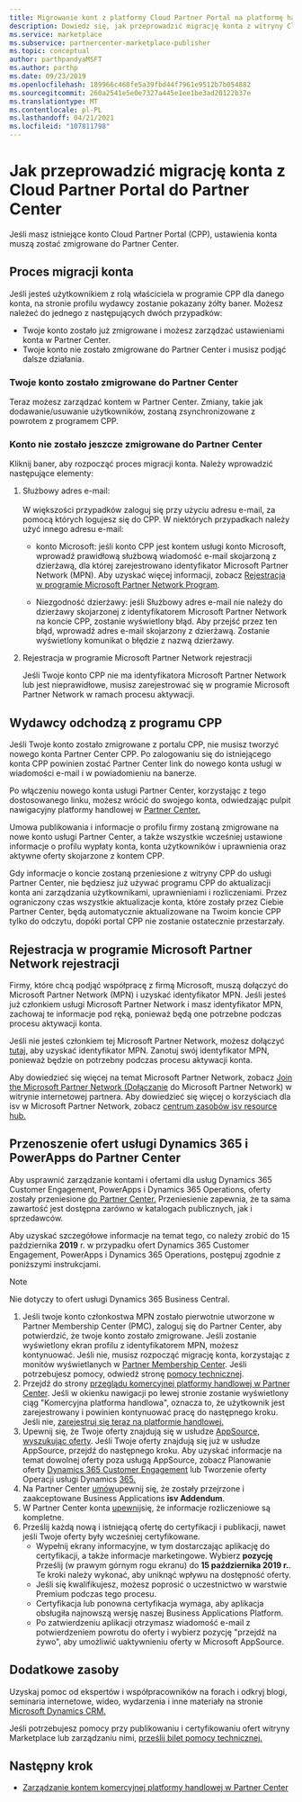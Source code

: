 ```yaml
---
title: Migrowanie kont z platformy Cloud Partner Portal na platformę handlową firmy Microsoft
description: Dowiedz się, jak przeprowadzić migrację konta z witryny Cloud Partner Portal Partner Center na platformie handlowej firmy Microsoft dla platformy Azure
ms.service: marketplace
ms.subservice: partnercenter-marketplace-publisher
ms.topic: conceptual
author: parthpandyaMSFT
ms.author: parthp
ms.date: 09/23/2019
ms.openlocfilehash: 189966c468fe5a39fbd44f7961e9512b7b054882
ms.sourcegitcommit: 260a2541e5e0e7327a445e1ee1be3ad20122b37e
ms.translationtype: MT
ms.contentlocale: pl-PL
ms.lasthandoff: 04/21/2021
ms.locfileid: "107811798"
---
```

# <a name="how-to-migrate-your-account-from-cloud-partner-portal-to-partner-center"></a>Jak przeprowadzić migrację konta z Cloud Partner Portal do Partner Center

Jeśli masz istniejące konto Cloud Partner Portal (CPP), ustawienia konta muszą zostać zmigrowane do Partner Center.

## <a name="account-migration-process"></a>Proces migracji konta

Jeśli jesteś użytkownikiem z rolą właściciela w programie CPP dla danego konta, na stronie profilu wydawcy zostanie pokazany żółty baner. Możesz należeć do jednego z następujących dwóch przypadków:

- Twoje konto zostało już zmigrowane i możesz zarządzać ustawieniami konta w Partner Center.
- Twoje konto nie zostało zmigrowane do Partner Center i musisz podjąć dalsze działania.

### <a name="your-account-has-been-migrated-to-partner-center"></a>Twoje konto zostało zmigrowane do Partner Center

Teraz możesz zarządzać kontem w Partner Center. Zmiany, takie jak dodawanie/usuwanie użytkowników, zostaną zsynchronizowane z powrotem z programem CPP.

### <a name="you-have-not-yet-migrated-your-account-to-partner-center"></a>Konto nie zostało jeszcze zmigrowane do Partner Center

Kliknij baner, aby rozpocząć proces migracji konta. Należy wprowadzić następujące elementy:

1. Służbowy adres e-mail: <br> <br> W większości przypadków zaloguj się przy użyciu adresu e-mail, za pomocą których logujesz się do CPP. W niektórych przypadkach należy użyć innego adresu e-mail:

    * konto Microsoft: jeśli konto CPP jest kontem usługi konto Microsoft, wprowadź prawidłową służbową wiadomość e-mail skojarzoną z dzierżawą, dla której zarejestrowano identyfikator Microsoft Partner Network (MPN). Aby uzyskać więcej informacji, zobacz [Rejestracja w programie Microsoft Partner Network Program](#sign-up-for-microsoft-partner-network-program).

    * Niezgodność dzierżawy: jeśli Służbowy adres e-mail nie należy do dzierżawy skojarzonej z identyfikatorem Microsoft Partner Network na koncie CPP, zostanie wyświetlony błąd. Aby przejść przez ten błąd, wprowadź adres e-mail skojarzony z dzierżawą. Zostanie wyświetlony komunikat o błędzie z nazwą dzierżawy.

2. Rejestracja w programie Microsoft Partner Network rejestracji

    Jeśli Twoje konto CPP nie ma identyfikatora Microsoft Partner Network lub jest nieprawidłowe, musisz zarejestrować się w programie Microsoft Partner Network w ramach procesu aktywacji.

## <a name="publishers-moving-from-cpp"></a>Wydawcy odchodzą z programu CPP

Jeśli Twoje konto zostało zmigrowane z portalu CPP, nie musisz tworzyć nowego konta Partner Center CPP. Po zalogowaniu się do istniejącego konta CPP powinien zostać Partner Center link do nowego konta usługi w wiadomości e-mail i w powiadomieniu na banerze.

Po włączeniu nowego konta usługi Partner Center, korzystając z tego dostosowanego linku, możesz wrócić do swojego konta, odwiedzając pulpit nawigacyjny platformy handlowej w [Partner Center.](https://partner.microsoft.com/dashboard/commercial-marketplace/overview)

Umowa publikowania i informacje o profilu firmy zostaną zmigrowane na nowe konto usługi Partner Center, a także wszystkie wcześniej ustawione informacje o profilu wypłaty konta, konta użytkowników i uprawnienia oraz aktywne oferty skojarzone z kontem CPP.

Gdy informacje o koncie zostaną przeniesione z witryny CPP do usługi Partner Center, nie będziesz już używać programu CPP do aktualizacji konta ani zarządzania użytkownikami, uprawnieniami i rozliczeniami. Przez ograniczony czas wszystkie aktualizacje konta, które zostały przez Ciebie Partner Center, będą automatycznie aktualizowane na Twoim koncie CPP tylko do odczytu, dopóki portal CPP nie zostanie ostatecznie przestarzały.

## <a name="sign-up-for-microsoft-partner-network-program"></a>Rejestracja w programie Microsoft Partner Network rejestracji

Firmy, które chcą podjąć współpracę z firmą Microsoft, muszą dołączyć do Microsoft Partner Network (MPN) i uzyskać identyfikator MPN. Jeśli jesteś już członkiem usługi Microsoft Partner Network i masz identyfikator MPN, zachowaj te informacje pod ręką, ponieważ będą one potrzebne podczas procesu aktywacji konta.  

Jeśli nie jesteś członkiem tej Microsoft Partner Network, możesz dołączyć [tutaj,](https://signup.microsoft.com/signup?sku=StoreForBusinessIW&origin=partnerdashboard&culture=en-us&ru=https://partner.microsoft.com/dashboard/account/v3/xpu/onboard?ru=/dashboard/account/v3/enrollment/companyprofile/basicpartnernetwork/new) aby uzyskać identyfikator MPN. Zanotuj swój identyfikator MPN, ponieważ będzie on potrzebny podczas procesu aktywacji konta.

Aby dowiedzieć się więcej na temat Microsoft Partner Network, zobacz [Join the Microsoft Partner Network (Dołączanie](https://partner.microsoft.com/membership) do Microsoft Partner Network) w witrynie internetowej partnera. Aby dowiedzieć się więcej o korzyściach dla isv w Microsoft Partner Network, zobacz [centrum zasobów isv resource hub.](https://partner.microsoft.com/isv-resource-hub)  

## <a name="move-dynamics-365-and-powerapps-offers-to-partner-center"></a>Przenoszenie ofert usługi Dynamics 365 i PowerApps do Partner Center

Aby usprawnić zarządzanie kontami i ofertami dla usług Dynamics 365 Customer Engagement, PowerApps i Dynamics 365 Operations, oferty zostały przeniesione [do Partner Center.](https://partner.microsoft.com/) Przeniesienie zapewnia, że ta sama zawartość jest dostępna zarówno w katalogach publicznych, jak i sprzedawców.

Aby uzyskać szczegółowe informacje na temat tego, co należy zrobić do 15 października **2019** r. w przypadku ofert Dynamics 365 Customer Engagement, PowerApps i Dynamics 365 Operations, postępuj zgodnie z poniższymi instrukcjami.

> [!NOTE]
> Nie dotyczy to ofert usługi Dynamics 365 Business Central.  

1. Jeśli twoje konto członkostwa MPN zostało pierwotnie utworzone w Partner Membership Center [](https://partner.microsoft.com/pcv/accountsettings/connectedpartnerprofile) (PMC), zaloguj się do Partner Center, aby potwierdzić, że twoje konto zostało zmigrowane. Jeśli zostanie wyświetlony ekran profilu z identyfikatorem MPN, możesz kontynuować. Jeśli nie, musisz rozpocząć migrację konta, korzystając z monitów wyświetlanych w [Partner Membership Center](https://partners.microsoft.com/partnerprogram/Welcome.aspx). Jeśli potrzebujesz pomocy, odwiedź stronę [pomocy technicznej](https://partner.microsoft.com/support?issueid=100-0077).
2. Przejdź do strony [przeglądu komercyjnej platformy handlowej w Partner Center](https://partner.microsoft.com/dashboard/commercial-marketplace/overview). Jeśli w okienku nawigacji po lewej stronie zostanie wyświetlony ciąg "Komercyjna platforma handlowa", oznacza to, że użytkownik jest zarejestrowany i powinien kontynuować pracę do następnego kroku. Jeśli nie, [zarejestruj się teraz na platformie handlowej.](https://partner.microsoft.com/dashboard/account/v3/enrollment/introduction/partnership)
3. Upewnij się, że Twoje oferty znajdują się w usłudze [AppSource, wyszukując oferty](https://appsource.microsoft.com/). Jeśli Twoje oferty znajdują się już w usłudze AppSource, przejdź do następnego kroku. Aby uzyskać informacje na temat dowolnej oferty poza usługą AppSource, zobacz Planowanie oferty [Dynamics 365 Customer Engagement](dynamics-365-customer-engage-offer-setup.md) lub Tworzenie oferty Operacji usługi Dynamics [365.](.\partner-center-portal\create-new-operations-offer.md)
4. Na Partner Center [umów](https://partner.microsoft.com/dashboard/account/agreements)upewnij się, że zostały przejrzone i zaakceptowane Business Applications **isv Addendum**.
5. W Partner Center konta [upewnij](https://partner.microsoft.com/dashboard/account/v3/accountsettings/billingprofile)się, że informacje rozliczeniowe są kompletne.
6. Prześlij każdą nową i istniejącą ofertę do certyfikacji i publikacji, nawet jeśli Twoje oferty były wcześniej certyfikowane.
    * Wypełnij ekrany informacyjne, w tym dostarczając aplikację do certyfikacji, a także informacje marketingowe. Wybierz **pozycję** Prześlij (w prawym górnym rogu ekranu) do **15 października 2019 r.**. Te kroki należy wykonać, aby uniknąć wpływu na dostępność oferty.
    * Jeśli się kwalifikujesz, możesz poprosić o uczestnictwo w warstwie Premium podczas tego procesu.
    * Certyfikacja lub ponowna certyfikacja wymaga, aby aplikacja obsługiła najnowszą wersję naszej Business Applications Platform.
    * Po zatwierdzeniu aplikacji otrzymasz wiadomość e-mail z potwierdzeniem powrotu do oferty i wybierz pozycję "przejdź na żywo", aby umożliwić uaktywnieniu oferty w Microsoft AppSource.

## <a name="additional-resources"></a>Dodatkowe zasoby

Uzyskaj pomoc od ekspertów i współpracowników na forach i odkryj blogi, seminaria internetowe, wideo, wydarzenia i inne materiały na stronie [Microsoft Dynamics CRM.](https://community.dynamics.com/crm?wa=wsignin1.0)

Jeśli potrzebujesz pomocy przy publikowaniu i certyfikowaniu ofert witryny Marketplace lub zarządzaniu nimi, [prześlij bilet pomocy technicznej.](https://aka.ms/MarketplacePublisherSupport)

## <a name="next-step"></a>Następny krok

- [Zarządzanie kontem komercyjnej platformy handlowej w Partner Center](./manage-account.md)
